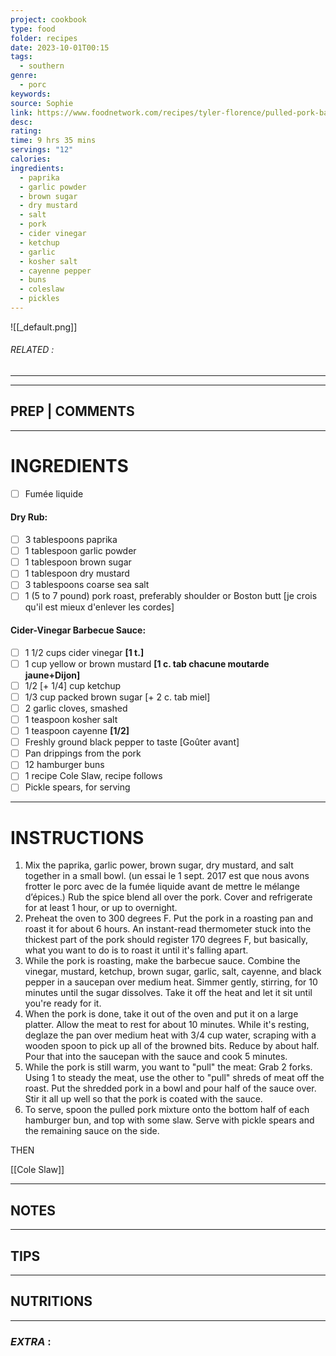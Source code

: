 ```yaml
---
project: cookbook
type: food
folder: recipes
date: 2023-10-01T00:15
tags:
  - southern
genre:
  - porc
keywords: 
source: Sophie
link: https://www.foodnetwork.com/recipes/tyler-florence/pulled-pork-barbecue-recipe-1953137?oc=linkback
desc: 
rating: 
time: 9 hrs 35 mins
servings: "12"
calories: 
ingredients:
  - paprika
  - garlic powder
  - brown sugar
  - dry mustard
  - salt
  - pork
  - cider vinegar
  - ketchup
  - garlic
  - kosher salt
  - cayenne pepper
  - buns
  - coleslaw
  - pickles
---
```


![[_default.png]]
###### *RELATED* : 
---


---
## PREP | COMMENTS



---
# INGREDIENTS

- [ ] Fumée liquide

#### **Dry Rub:**

- [ ] 3 tablespoons paprika 
- [ ] 1 tablespoon garlic powder
- [ ] 1 tablespoon brown sugar
- [ ] 1 tablespoon dry mustard
- [ ] 3 tablespoons coarse sea salt
- [ ] 1 (5 to 7 pound) pork roast, preferably shoulder or Boston butt [je crois qu'il est mieux d'enlever les cordes]

#### **Cider-Vinegar Barbecue Sauce:**

- [ ] 1 1/2 cups cider vinegar **[1 t.]** 
- [ ] 1 cup yellow or brown mustard **[1 c. tab chacune moutarde jaune+Dijon]**
- [ ] 1/2 [+ 1/4] cup ketchup 
- [ ] 1/3 cup packed brown sugar [+ 2 c. tab miel]
- [ ] 2 garlic cloves, smashed
- [ ] 1 teaspoon kosher salt
- [ ] 1 teaspoon cayenne **[1/2]**
- [ ] Freshly ground black pepper to taste [Goûter avant]
- [ ] Pan drippings from the pork
- [ ] 12 hamburger buns
- [ ] 1 recipe Cole Slaw, recipe follows
- [ ] Pickle spears, for serving

---
# INSTRUCTIONS

1. Mix the paprika, garlic power, brown sugar, dry mustard, and salt together in a small bowl. (un essai le 1 sept. 2017 est que nous avons frotter le porc avec de la fumée liquide avant de mettre le mélange d’épices.) Rub the spice blend all over the pork. Cover and refrigerate for at least 1 hour, or up to overnight.
2. Preheat the oven to 300 degrees F. Put the pork in a roasting pan and roast it for about 6 hours. An instant-read thermometer stuck into the thickest part of the pork should register 170 degrees F, but basically, what you want to do is to roast it until it's falling apart.
3. While the pork is roasting, make the barbecue sauce. Combine the vinegar, mustard, ketchup, brown sugar, garlic, salt, cayenne, and black pepper in a saucepan over medium heat. Simmer gently, stirring, for 10 minutes until the sugar dissolves. Take it off the heat and let it sit until you're ready for it.
4. When the pork is done, take it out of the oven and put it on a large platter. Allow the meat to rest for about 10 minutes. While it's resting, deglaze the pan over medium heat with 3/4 cup water, scraping with a wooden spoon to pick up all of the browned bits. Reduce by about half. Pour that into the saucepan with the sauce and cook 5 minutes.
5. While the pork is still warm, you want to "pull" the meat: Grab 2 forks. Using 1 to steady the meat, use the other to "pull" shreds of meat off the roast. Put the shredded pork in a bowl and pour half of the sauce over. Stir it all up well so that the pork is coated with the sauce.
6. To serve, spoon the pulled pork mixture onto the bottom half of each hamburger bun, and top with some slaw. Serve with pickle spears and the remaining sauce on the side.

THEN 

[[Cole Slaw]]

---
## NOTES



---
## TIPS



---
## NUTRITIONS



---
### *EXTRA* :



